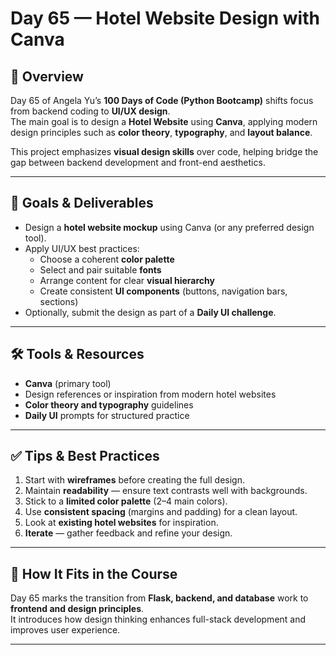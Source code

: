 # Day 65 — Hotel Website Design with Canva

## 📝 Overview
Day 65 of Angela Yu’s **100 Days of Code (Python Bootcamp)** shifts focus from backend coding to **UI/UX design**.  
The main goal is to design a **Hotel Website** using **Canva**, applying modern design principles such as **color theory**, **typography**, and **layout balance**.

This project emphasizes **visual design skills** over code, helping bridge the gap between backend development and front-end aesthetics.

---

## 🎯 Goals & Deliverables
- Design a **hotel website mockup** using Canva (or any preferred design tool).  
- Apply UI/UX best practices:
  - Choose a coherent **color palette**
  - Select and pair suitable **fonts**
  - Arrange content for clear **visual hierarchy**
  - Create consistent **UI components** (buttons, navigation bars, sections)
- Optionally, submit the design as part of a **Daily UI challenge**.

---

## 🛠 Tools & Resources
- **Canva** (primary tool)
- Design references or inspiration from modern hotel websites
- **Color theory and typography** guidelines
- **Daily UI** prompts for structured practice

---

## ✅ Tips & Best Practices
1. Start with **wireframes** before creating the full design.
2. Maintain **readability** — ensure text contrasts well with backgrounds.
3. Stick to a **limited color palette** (2–4 main colors).
4. Use **consistent spacing** (margins and padding) for a clean layout.
5. Look at **existing hotel websites** for inspiration.
6. **Iterate** — gather feedback and refine your design.

---

## 🧩 How It Fits in the Course
Day 65 marks the transition from **Flask, backend, and database** work to **frontend and design principles**.  
It introduces how design thinking enhances full-stack development and improves user experience.

---

